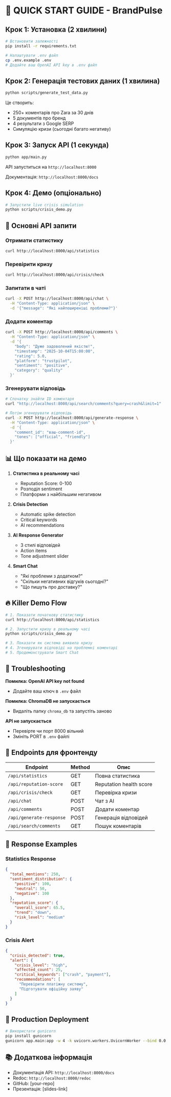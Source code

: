 # 🚀 QUICK START GUIDE - BrandPulse

## Крок 1: Установка (2 хвилини)

```bash
# Встановити залежності
pip install -r requirements.txt

# Налаштувати .env файл
cp .env.example .env
# Додайте ваш OpenAI API key в .env файл
```

## Крок 2: Генерація тестових даних (1 хвилина)

```bash
python scripts/generate_test_data.py
```

Це створить:
- 250+ коментарів про Zara за 30 днів
- 5 документів про бренд
- 4 результати з Google SERP
- Симуляцію кризи (сьогодні багато негативу)

## Крок 3: Запуск API (1 секунда)

```bash
python app/main.py
```

API запуститься на `http://localhost:8000`

Документація: `http://localhost:8000/docs`

## Крок 4: Демо (опціонально)

```bash
# Запустити live crisis simulation
python scripts/crisis_demo.py
```

## 🎯 Основні API запити

### Отримати статистику
```bash
curl http://localhost:8000/api/statistics
```

### Перевірити кризу
```bash
curl http://localhost:8000/api/crisis/check
```

### Запитати в чаті
```bash
curl -X POST http://localhost:8000/api/chat \
  -H "Content-Type: application/json" \
  -d '{"message": "Які найпоширеніші проблеми?"}'
```

### Додати коментар
```bash
curl -X POST http://localhost:8000/api/comments \
  -H "Content-Type: application/json" \
  -d '{
    "body": "Дуже задоволений якістю!",
    "timestamp": "2025-10-04T15:00:00",
    "rating": 5.0,
    "platform": "trustpilot",
    "sentiment": "positive",
    "category": "quality"
  }'
```

### Згенерувати відповідь
```bash
# Спочатку знайти ID коментаря
curl "http://localhost:8000/api/search/comments?query=crash&limit=1"

# Потім згенерувати відповідь
curl -X POST http://localhost:8000/api/generate-response \
  -H "Content-Type: application/json" \
  -d '{
    "comment_id": "ваш-comment-id",
    "tones": ["official", "friendly"]
  }'
```

## 📊 Що показати на демо

1. **Статистика в реальному часі**
   - Reputation Score: 0-100
   - Розподіл sentiment
   - Платформи з найбільшим негативом

2. **Crisis Detection**
   - Automatic spike detection
   - Critical keywords
   - AI recommendations

3. **AI Response Generator**
   - 3 стилі відповідей
   - Action items
   - Tone adjustment slider

4. **Smart Chat**
   - "Які проблеми з додатком?"
   - "Скільки негативних відгуків сьогодні?"
   - "Що пишуть про доставку?"

## 🔥 Killer Demo Flow

```bash
# 1. Показати початкову статистику
curl http://localhost:8000/api/statistics

# 2. Запустити кризу в реальному часі
python scripts/crisis_demo.py

# 3. Показати як система виявила кризу
# 4. Згенерувати відповіді на проблемні коментарі
# 5. Продемонструвати Smart Chat
```

## 🐛 Troubleshooting

**Помилка: OpenAI API key not found**
- Додайте ваш ключ в `.env` файл

**Помилка: ChromaDB не запускається**
- Видаліть папку `chroma_db` та запустіть заново

**API не запускається**
- Перевірте чи порт 8000 вільний
- Змініть PORT в `.env` файлі

## 📝 Endpoints для фронтенду

| Endpoint | Method | Опис |
|----------|--------|------|
| `/api/statistics` | GET | Повна статистика |
| `/api/reputation-score` | GET | Reputation health score |
| `/api/crisis/check` | GET | Перевірка кризи |
| `/api/chat` | POST | Чат з AI |
| `/api/comments` | POST | Додати коментар |
| `/api/generate-response` | POST | Генерація відповідей |
| `/api/search/comments` | GET | Пошук коментарів |

## 🎨 Response Examples

### Statistics Response
```json
{
  "total_mentions": 250,
  "sentiment_distribution": {
    "positive": 100,
    "neutral": 50,
    "negative": 100
  },
  "reputation_score": {
    "overall_score": 65.5,
    "trend": "down",
    "risk_level": "medium"
  }
}
```

### Crisis Alert
```json
{
  "crisis_detected": true,
  "alert": {
    "crisis_level": "high",
    "affected_count": 25,
    "critical_keywords": ["crash", "payment"],
    "recommendations": [
      "Перевірити платіжну систему",
      "Підготувати офіційну заяву"
    ]
  }
}
```

## 🚀 Production Deployment

```bash
# Використати gunicorn
pip install gunicorn
gunicorn app.main:app -w 4 -k uvicorn.workers.UvicornWorker --bind 0.0.0.0:8000
```

## 📚 Додаткова інформація

- Документація API: `http://localhost:8000/docs`
- Redoc: `http://localhost:8000/redoc`
- GitHub: [your-repo]
- Презентація: [slides-link]

